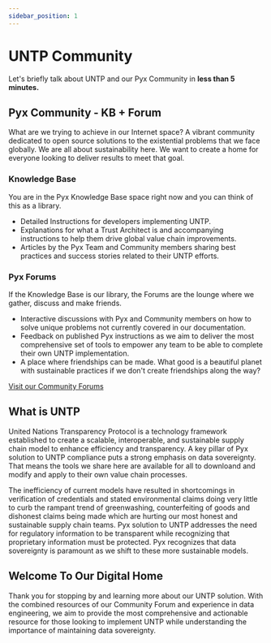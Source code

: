 ```yaml
---
sidebar_position: 1
---
```


# UNTP Community

Let's briefly talk about UNTP and our Pyx Community in **less than 5 minutes.**

## Pyx Community - KB + Forum

What are we trying to achieve in our Internet space?  A vibrant community dedicated to open source solutions to the existential problems that we face globally.  We are all about sustainability here.  We want to create a home for everyone looking to deliver results to meet that goal.

### Knowledge Base

You are in the Pyx Knowledge Base space right now and you can think of this as a library.
- Detailed Instructions for developers implementing UNTP.
- Explanations for what a Trust Architect is and accompanying instructions to help them drive global value chain improvements.
- Articles by the Pyx Team and Community members sharing best practices and success stories related to their UNTP efforts.

### Pyx Forums

If the Knowledge Base is our library, the Forums are the lounge where we gather, discuss and make friends.
- Interactive discussions with Pyx and Community members on how to solve unique problems not currently covered in our documentation.
- Feedback on published Pyx instructions as we aim to deliver the most comprehensive set of tools to empower any team to be able to complete their own UNTP implementation.
- A place where friendships can be made.  What good is a beautiful planet with sustainable practices if we don't create friendships along the way?

[Visit our Community Forums](http://forum.pyx.io)

## What is UNTP

United Nations Transparency Protocol is a technology framework established to create a scalable, interoperable, and sustainable supply chain model to enhance efficiency and transparency.  A key pillar of Pyx solution to UNTP compliance puts a strong emphasis on data sovereignty.  That means the tools we share here are available for all to downloand and modify and apply to their own value chain processes.

The inefficiency of current models have resulted in shortcomings in verification of credentials and stated environmental claims doing very little to curb the rampant trend of greenwashing, counterfeiting of goods and dishonest claims being made which are hurting our most honest and sustainable supply chain teams.  Pyx solution to UNTP addresses the need for regulatory information to be transparent while recognizing that proprietary information must be protected.  Pyx recognizes that data sovereignty is paramount as we shift to these more sustainable models.

## Welcome To Our Digital Home

Thank you for stopping by and learning more about our UNTP solution.  With the combined resources of our Community Forum and experience in data engineering, we aim to provide the most comprehensive and actionable resource for those looking to implement UNTP while understanding the importance of maintaining data sovereignty.